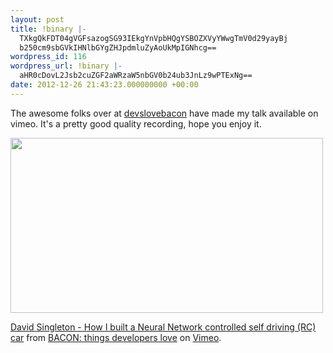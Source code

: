 ```yaml
---
layout: post
title: !binary |-
  TXkgQkFDT04gVGFsazogSG93IEkgYnVpbHQgYSBOZXVyYWwgTmV0d29yayBj
  b250cm9sbGVkIHNlbGYgZHJpdmluZyAoUkMpIGNhcg==
wordpress_id: 116
wordpress_url: !binary |-
  aHR0cDovL2Jsb2cuZGF2aWRzaW5nbGV0b24ub3JnLz9wPTExNg==
date: 2012-12-26 21:43:23.000000000 +00:00
---
```

<p>The awesome folks over at <a href="http://devslovebacon.com/" title="devslovebacon" target="_blank">devslovebacon</a> have made my talk available on vimeo.  It's a pretty good quality recording, hope you enjoy it.</p>
<a href="http://vimeo.com/46432806"><img src="http://blog.davidsingleton.org/wp-content/uploads/2012/12/Screen-Shot-2012-12-26-at-21.41.45.png" alt="" title="http://vimeo.com/46432806" width="500" height="280" class="alignnone size-full wp-image-119" /></a>
<p><a href="http://vimeo.com/46432806">David Singleton - How I built a Neural Network controlled self driving (RC) car</a> from <a href="http://vimeo.com/user11456649">BACON: things developers love</a> on <a href="http://vimeo.com">Vimeo</a>.</p>
